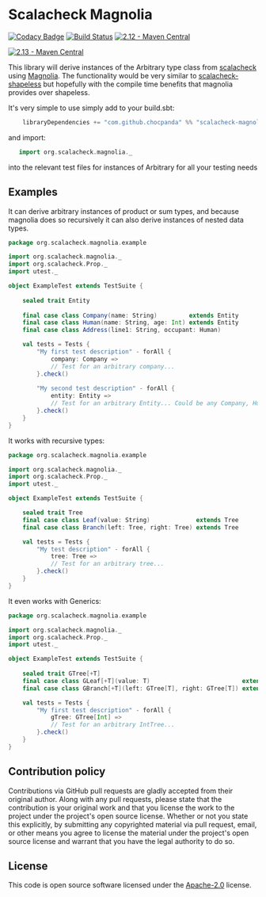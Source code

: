 # Scalacheck Magnolia #

[![Codacy Badge](https://api.codacy.com/project/badge/Grade/b6042a90ee4947da83606933e800b122)](https://app.codacy.com/app/ChocPanda/scalacheck-magnolia?utm_source=github.com&utm_medium=referral&utm_content=ChocPanda/scalacheck-magnolia&utm_campaign=Badge_Grade_Dashboard)
[![Build Status](https://travis-ci.org/ChocPanda/scalacheck-magnolia.svg?branch=master)](https://travis-ci.org/ChocPanda/scalacheck-magnolia)
[![2.12 - Maven Central](https://maven-badges.herokuapp.com/maven-central/com.github.chocpanda/scalacheck-magnolia_2.12/badge.svg)](https://search.maven.org/search?q=a:scalacheck-magnolia_2.12)

[![2.13 - Maven Central](https://maven-badges.herokuapp.com/maven-central/com.github.chocpanda/scalacheck-magnolia_2.13/badge.svg)](https://search.maven.org/search?q=a:scalacheck-magnolia_2.13)

This library will derive instances of the Arbitrary type class from [scalacheck](https://github.com/rickynils/scalacheck)
using [Magnolia](https://github.com/propensive/magnolia). The functionality would be very similar to
[scalacheck-shapeless](https://github.com/alexarchambault/scalacheck-shapeless) but hopefully with the
compile time benefits that magnolia provides over shapeless.

It's very simple to use simply add to your build.sbt:
```scala
    libraryDependencies += "com.github.chocpanda" %% "scalacheck-magnolia" % "0.3.0"
```

and import:
```scala
   import org.scalacheck.magnolia._
```

into the relevant test files for instances of Arbitrary for all your testing needs

## Examples ##

It can derive arbitrary instances of product or sum types, and because magnolia does so recursively
it can also derive instances of nested data types.

```scala
package org.scalacheck.magnolia.example

import org.scalacheck.magnolia._
import org.scalacheck.Prop._
import utest._

object ExampleTest extends TestSuite {
    
    sealed trait Entity
    
    final case class Company(name: String)         extends Entity
    final case class Human(name: String, age: Int) extends Entity
    final case class Address(line1: String, occupant: Human)

    val tests = Tests {
        "My first test description" - forAll {
            company: Company =>
            // Test for an arbitrary company...
        }.check()
        
        "My second test description" - forAll {
            entity: Entity =>
            // Test for an arbitrary Entity... Could be any Company, Human or Address
        }.check()
    }
}
```
    
It works with recursive types:

```scala
package org.scalacheck.magnolia.example

import org.scalacheck.magnolia._
import org.scalacheck.Prop._
import utest._

object ExampleTest extends TestSuite {

    sealed trait Tree
    final case class Leaf(value: String)             extends Tree
    final case class Branch(left: Tree, right: Tree) extends Tree

    val tests = Tests {
        "My test description" - forAll {
            tree: Tree =>
            // Test for an arbitrary tree...
        }.check()
    }
}
```

It even works with Generics:

```scala
package org.scalacheck.magnolia.example

import org.scalacheck.magnolia._
import org.scalacheck.Prop._
import utest._

object ExampleTest extends TestSuite {
    
    sealed trait GTree[+T]
    final case class GLeaf[+T](value: T)                          extends GTree[T]
    final case class GBranch[+T](left: GTree[T], right: GTree[T]) extends GTree[T]

    val tests = Tests {
        "My first test description" - forAll {
            gTree: GTree[Int] =>
            // Test for an arbitrary IntTree...
        }.check()
    }
}
```


## Contribution policy ##

Contributions via GitHub pull requests are gladly accepted from their original author. Along with
any pull requests, please state that the contribution is your original work and that you license
the work to the project under the project's open source license. Whether or not you state this
explicitly, by submitting any copyrighted material via pull request, email, or other means you
agree to license the material under the project's open source license and warrant that you have the
legal authority to do so.

## License ##

This code is open source software licensed under the
[Apache-2.0](http://www.apache.org/licenses/LICENSE-2.0) license.
